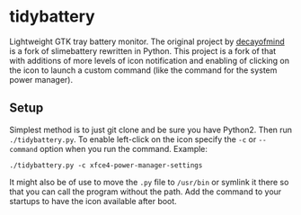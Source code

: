 tidybattery
===========

Lightweight GTK tray battery monitor. The original project by [decayofmind](https://github.com/decayofmind/tidybattery) is a fork of slimebattery rewritten in Python.  This project is a fork of that with additions of more levels of icon notification and enabling of clicking on the icon to launch a custom command (like the command for the system power manager).

## Setup

Simplest method is to just git clone and be sure you have Python2.  Then run `./tidybattery.py`.  To enable left-click on the icon specify the `-c` or `--command` option when you run the command.  Example:
```
./tidybattery.py -c xfce4-power-manager-settings
```
It might also be of use to move the `.py` file to `/usr/bin` or symlink it there so that you can call the program without the path.  Add the command to your startups to have the icon available after boot.
